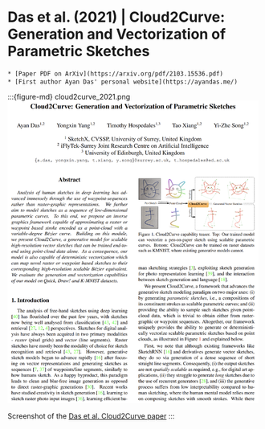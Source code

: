 # Das et al. (2021) | Cloud2Curve: Generation and Vectorization of Parametric Sketches



```{admonition} Available resources at a glance
* [Paper PDF on ArXiv](https://arxiv.org/pdf/2103.15536.pdf)
* [First author Ayan Das' personal website](https://ayandas.me/)
```


:::{figure-md} cloud2curve_2021.png
<img src="cloud2curve_2021.png" alt="Cloud2Curve paper" width="500px">

Screenshot of the [Das et al. Cloud2Curve paper](https://arxiv.org/pdf/2103.15536.pdf)
:::